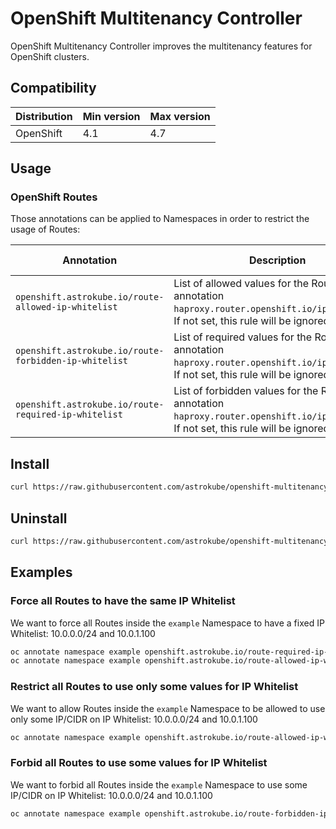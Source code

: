 # OpenShift Multitenancy Controller

OpenShift Multitenancy Controller improves the multitenancy features for OpenShift clusters.

## Compatibility

| Distribution | Min version | Max version |
| --- | --- | --- |
| OpenShift | 4.1 | 4.7 |

## Usage

### OpenShift Routes

Those annotations can be applied to Namespaces in order to restrict the usage of Routes:

| Annotation | Description | Type | Default value |
| --- | --- | --- | --- |
| `openshift.astrokube.io/route-allowed-ip-whitelist` | List of allowed values for the Route annotation `haproxy.router.openshift.io/ip_whitelist`. If not set, this rule will be ignored. | array(string) | null |
| `openshift.astrokube.io/route-forbidden-ip-whitelist` | List of required values for the Route annotation `haproxy.router.openshift.io/ip_whitelist`. If not set, this rule will be ignored. | array(string) | null |
| `openshift.astrokube.io/route-required-ip-whitelist` | List of forbidden values for the Route annotation `haproxy.router.openshift.io/ip_whitelist`. If not set, this rule will be ignored. | array(string) | null |

## Install

```bash
curl https://raw.githubusercontent.com/astrokube/openshift-multitenancy-controller/main/deploy/install.yaml | oc apply -f -
```

## Uninstall

```bash
curl https://raw.githubusercontent.com/astrokube/openshift-multitenancy-controller/main/deploy/install.yaml | oc delete -f -
```

## Examples

### Force all Routes to have the same IP Whitelist

We want to force all Routes inside the `example` Namespace to have a fixed IP Whitelist: 10.0.0.0/24 and 10.0.1.100

```bash
oc annotate namespace example openshift.astrokube.io/route-required-ip-whitelist=10.0.0.0/24,10.0.1.100
oc annotate namespace example openshift.astrokube.io/route-allowed-ip-whitelist=10.0.0.0/24,10.0.1.100
```

### Restrict all Routes to use only some values for IP Whitelist

We want to allow Routes inside the `example` Namespace to be allowed to use only some IP/CIDR on IP Whitelist: 10.0.0.0/24 and 10.0.1.100

```bash
oc annotate namespace example openshift.astrokube.io/route-allowed-ip-whitelist=10.0.0.0/24,10.0.1.100
```

### Forbid all Routes to use some values for IP Whitelist

We want to forbid all Routes inside the `example` Namespace to use some IP/CIDR on IP Whitelist: 10.0.0.0/24 and 10.0.1.100

```bash
oc annotate namespace example openshift.astrokube.io/route-forbidden-ip-whitelist=10.0.0.0/24,10.0.1.100
```
